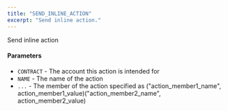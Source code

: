 ```yaml
---
title: "SEND_INLINE_ACTION"
excerpt: "Send inline action."
---
```

Send inline action

#### Parameters
* `CONTRACT` - The account this action is intended for
* `NAME` - The name of the action
* `...` - The member of the action specified as ("action_member1_name", action_member1_value)("action_member2_name", action_member2_value)